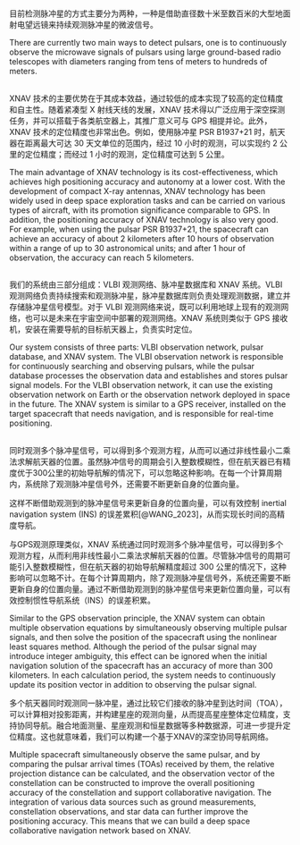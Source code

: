 
## 
目前检测脉冲星的方式主要分为两种，一种是借助直径数十米至数百米的大型地面射电望远镜来持续观测脉冲星的微波信号。

There are currently two main ways to detect pulsars, one is to continuously observe the microwave signals of pulsars using large ground-based radio telescopes with diameters ranging from tens of meters to hundreds of meters.

## 

XNAV 技术的主要优势在于其成本效益，通过较低的成本实现了较高的定位精度和自主性。随着紧凑型 X 射线天线的发展，XNAV 技术得以广泛应用于深空探测任务，并可以搭载于各类航空器上，其推广意义可与 GPS 相提并论。此外，XNAV 技术的定位精度也非常出色。例如，使用脉冲星 PSR B1937+21 时，航天器在距离最大可达 30 天文单位的范围内，经过 10 小时的观测，可以实现约 2 公里的定位精度；而经过 1 小时的观测，定位精度可达到 5 公里。

The main advantage of XNAV technology is its cost-effectiveness, which achieves high positioning accuracy and autonomy at a lower cost. With the development of compact X-ray antennas, XNAV technology has been widely used in deep space exploration tasks and can be carried on various types of aircraft, with its promotion significance comparable to GPS. In addition, the positioning accuracy of XNAV technology is also very good. For example, when using the pulsar PSR B1937+21, the spacecraft can achieve an accuracy of about 2 kilometers after 10 hours of observation within a range of up to 30 astronomical units; and after 1 hour of observation, the accuracy can reach 5 kilometers.

## 

我们的系统由三部分组成：VLBI 观测网络、脉冲星数据库和 XNAV 系统。VLBI 观测网络负责持续搜索和观测脉冲星，脉冲星数据库则负责处理观测数据，建立并存储脉冲星信号模型。对于 VLBI 观测网络来说，既可以利用地球上现有的观测网络，也可以是未来在宇宙空间中部署的观测网络。XNAV 系统则类似于 GPS 接收机，安装在需要导航的目标航天器上，负责实时定位。

Our system consists of three parts: VLBI observation network, pulsar database, and XNAV system. The VLBI observation network is responsible for continuously searching and observing pulsars, while the pulsar database processes the observation data and establishes and stores pulsar signal models. For the VLBI observation network, it can use the existing observation network on Earth or the observation network deployed in space in the future. The XNAV system is similar to a GPS receiver, installed on the target spacecraft that needs navigation, and is responsible for real-time positioning.

## 
同时观测多个脉冲星信号，可以得到多个观测方程，从而可以通过非线性最小二乘法求解航天器的位置。虽然脉冲信号的周期会引入整数模糊性，但在航天器已有精度优于300公里的初始导航解的情况下，可以忽略这种影响。在每一个计算周期内，系统除了观测脉冲星信号外，还需要不断更新自身的位置向量。

这样不断借助观测到的脉冲星信号来更新自身的位置向量，可以有效控制 inertial navigation system (INS) 的误差累积[@WANG_2023]，从而实现长时间的高精度导航。

与GPS观测原理类似，XNAV 系统通过同时观测多个脉冲星信号，可以得到多个观测方程，从而利用非线性最小二乘法求解航天器的位置。尽管脉冲信号的周期可能引入整数模糊性，但在航天器的初始导航解精度超过 300 公里的情况下，这种影响可以忽略不计。在每个计算周期内，除了观测脉冲星信号外，系统还需要不断更新自身的位置向量。通过不断借助观测到的脉冲星信号来更新位置向量，可以有效控制惯性导航系统（INS）的误差积累。

Similar to the GPS observation principle, the XNAV system can obtain multiple observation equations by simultaneously observing multiple pulsar signals, and then solve the position of the spacecraft using the nonlinear least squares method. Although the period of the pulsar signal may introduce integer ambiguity, this effect can be ignored when the initial navigation solution of the spacecraft has an accuracy of more than 300 kilometers. In each calculation period, the system needs to continuously update its position vector in addition to observing the pulsar signal.


多个航天器同时观测同一脉冲星，通过比较它们接收的脉冲星到达时间（TOA），可以计算相对投影距离，并构建星座的观测向量，从而提高星座整体定位精度，支持协同导航。融合地面测量、星座观测和恒星数据等多种数据源，可进一步提升定位精度。这也就意味着，我们可以构建一个基于XNAV的深空协同导航网络。

Multiple spacecraft simultaneously observe the same pulsar, and by comparing the pulsar arrival times (TOAs) received by them, the relative projection distance can be calculated, and the observation vector of the constellation can be constructed to improve the overall positioning accuracy of the constellation and support collaborative navigation. The integration of various data sources such as ground measurements, constellation observations, and star data can further improve the positioning accuracy. This means that we can build a deep space collaborative navigation network based on XNAV.